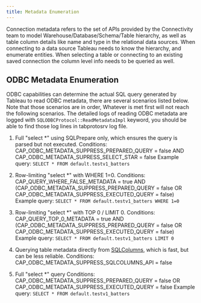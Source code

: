 ```yaml
---
title: Metadata Enumeration
---
```


Connection metadata refers to the set of APIs provided by the Connectivity team to model Warehouse/Database/Schema/Table hierarchy, as well as table column details like name and type in the relational data sources. When connecting to a data source Tableau needs to know the hierarchy, and enumerate entities. When selecting a table or connecting to an existing saved connection the column level info needs to be queried as well. 

## ODBC Metadata Enumeration
ODBC capabilities can determine the actual SQL query generated by Tableau to read ODBC metadata, there are several scenarios listed below. Note that those scenarios are in order, Whatever is met first will not reach the following scenarios. The detailed logs of reading ODBC metadata are logged with `SQLODBCProtocol::ReadMetadataImpl` keyword, you should be able to find those log lines in tabprotosrv log file.

1. Full "select *" using SQLPrepare only, which ensures the query is parsed but not executed.
Conditions: CAP_ODBC_METADATA_SUPPRESS_PREPARED_QUERY = false AND CAP_ODBC_METADATA_SUPRESS_SELECT_STAR = false
Example query: `SELECT * FROM default.testv1_batters`

2. Row-limiting "select *" with WHERE 1=0.
Conditions: CAP_QUERY_WHERE_FALSE_METADATA = true AND (CAP_ODBC_METADATA_SUPPRESS_PREPARED_QUERY = false OR CAP_ODBC_METADATA_SUPPRESS_EXECUTED_QUERY = false)
Example query: `SELECT * FROM default.testv1_batters WHERE 1=0`

3. Row-limiting "select *" with TOP 0 / LIMIT 0.
Conditions: CAP_QUERY_TOP_0_METADATA = true AND (CAP_ODBC_METADATA_SUPPRESS_PREPARED_QUERY = false OR CAP_ODBC_METADATA_SUPPRESS_EXECUTED_QUERY = false)
Example query: `SELECT * FROM default.testv1_batters LIMIT 0`

4. Querying table metadata directly from [SQLColumns](https://docs.microsoft.com/en-us/sql/odbc/reference/syntax/sqlcolumns-function), which is fast, but can be less reliable.
Conditions: CAP_ODBC_METADATA_SUPPRESS_SQLCOLUMNS_API = false

5. Full "select *" query
Conditions: CAP_ODBC_METADATA_SUPPRESS_PREPARED_QUERY = false OR CAP_ODBC_METADATA_SUPPRESS_EXECUTED_QUERY = false
Example query: `SELECT * FROM default.testv1_batters`
